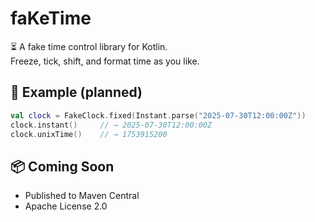 # faKeTime

⏳ A fake time control library for Kotlin.  
Freeze, tick, shift, and format time as you like.

## 🚀 Example (planned)

```kotlin
val clock = FakeClock.fixed(Instant.parse("2025-07-30T12:00:00Z"))
clock.instant()     // → 2025-07-30T12:00:00Z
clock.unixTime()    // → 1753915200
```

## 📦 Coming Soon
- Published to Maven Central
- Apache License 2.0